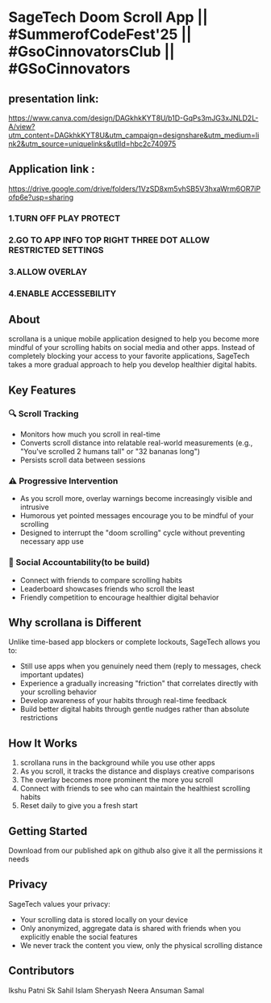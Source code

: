 # SageTech Doom Scroll App   || #SummerofCodeFest'25   ||   #GsoCinnovatorsClub || #GSoCinnovators


## presentation link:
https://www.canva.com/design/DAGkhkKYT8U/b1D-GqPs3mJG3xJNLD2L-A/view?utm_content=DAGkhkKYT8U&utm_campaign=designshare&utm_medium=link2&utm_source=uniquelinks&utlId=hbc2c740975


## Application link :
https://drive.google.com/drive/folders/1VzSD8xm5vhSB5V3hxaWrm6OR7iPofp6e?usp=sharing 
### 1.TURN OFF PLAY PROTECT
### 2.GO TO APP INFO TOP RIGHT THREE DOT ALLOW RESTRICTED SETTINGS
### 3.ALLOW OVERLAY
### 4.ENABLE ACCESSEBILITY

## About

scrollana is a unique mobile application designed to help you become more mindful of your scrolling habits on social media and other apps. Instead of completely blocking your access to your favorite applications, SageTech takes a more gradual approach to help you develop healthier digital habits.

## Key Features

### 🔍 Scroll Tracking
- Monitors how much you scroll in real-time
- Converts scroll distance into relatable real-world measurements (e.g., "You've scrolled 2 humans tall" or "32 bananas long")
- Persists scroll data between sessions

### ⚠️ Progressive Intervention
- As you scroll more, overlay warnings become increasingly visible and intrusive
- Humorous yet pointed messages encourage you to be mindful of your scrolling
- Designed to interrupt the "doom scrolling" cycle without preventing necessary app use

### 👥 Social Accountability(to be build)
- Connect with friends to compare scrolling habits
- Leaderboard showcases friends who scroll the least
- Friendly competition to encourage healthier digital behavior

## Why scrollana is Different

Unlike time-based app blockers or complete lockouts, SageTech allows you to:
- Still use apps when you genuinely need them (reply to messages, check important updates)
- Experience a gradually increasing "friction" that correlates directly with your scrolling behavior
- Develop awareness of your habits through real-time feedback
- Build better digital habits through gentle nudges rather than absolute restrictions

## How It Works

1. scrollana runs in the background while you use other apps
2. As you scroll, it tracks the distance and displays creative comparisons
3. The overlay becomes more prominent the more you scroll
4. Connect with friends to see who can maintain the healthiest scrolling habits
5. Reset daily to give you a fresh start

## Getting Started

Download from our published apk on github also give it all the permissions it needs 

## Privacy

SageTech values your privacy:
- Your scrolling data is stored locally on your device
- Only anonymized, aggregate data is shared with friends when you explicitly enable the social features
- We never track the content you view, only the physical scrolling distance

## Contributors
Ikshu Patni 
Sk Sahil Islam 
Sheryash Neera
Ansuman Samal


